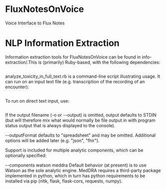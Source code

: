 # FluxNotesOnVoice
Voice Interface to Flux Notes


# NLP Information Extraction

Information extraction tools for FluxNotesOnVoice can be found in info-extraction/.This is (primarily) Ruby-based, with the following dependencies:

```gem install json, trollop
```

analyze_toxicity_in_full_text.rb is a command-line script illustrating usage. It can run on an input text file (e.g. transcription of the recording of an encounter):

```ruby analyze_toxicity_in_full_text.rb --outputFormat spreadsheet -f <INPUT_TEXT> -o <OUTPUT_FILENAME>
```

To run on direct text input, use:
```ruby analyze_toxicity_in_full_text.rb --outputFormat spreadsheet -f <INPUT_TEXT> -o <OUTPUT_FILENAME> 
```

If the output filename (-o or --output) is omitted, output defaults to STDIN (but will therefore mix what would normally be file output in with program status output that is always displayed to the console).

--outputFormat defaults to "spreadsheet" and may be omitted. Additional options will be added later (e.g. "json", "fhir").

Support is included for multiple analytic components, which can be optionally specified:

--components watson meddra
Default behavior (at present) is to use Watson as the sole analytic engine. MedDRA requires a third-party package implemented in python, which in turn has python requirements to be installed via pip (nltk, flask, flask-cors, requests, numpy).
